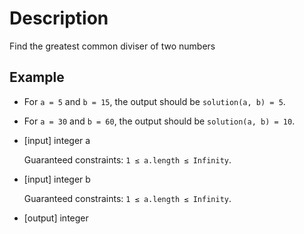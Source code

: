 # Description

Find the greatest common diviser of two numbers

## Example

- For `a = 5` and `b = 15`, the output should be `solution(a, b) = 5`.

- For `a = 30` and `b = 60`, the output should be `solution(a, b) = 10`.

- [input] integer a

  Guaranteed constraints: `1 ≤ a.length ≤ Infinity`.

- [input] integer b

  Guaranteed constraints: `1 ≤ a.length ≤ Infinity`.

- [output] integer
